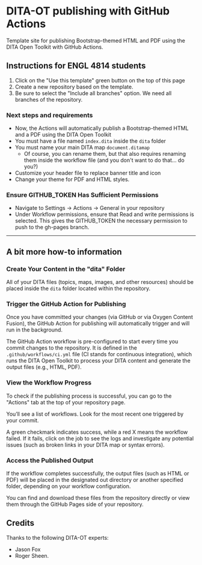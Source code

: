 # DITA-OT publishing with GitHub Actions

Template site for publishing Bootstrap-themed HTML and PDF using the DITA Open Toolkit with GitHub Actions.

## Instructions for ENGL 4814 students

1. Click on the "Use this template" green button on the top of this page
2. Create a new repository based on the template.
3. Be sure to select the "Include all branches" option. We need all branches of the repository.

### Next steps and requirements
- Now, the Actions will automatically publish a Bootstrap-themed HTML and a PDF using the DITA Open Toolkit
- You must have a file named `index.dita` inside the `dita` folder
- You must name your main DITA map `document.ditamap`
  - Of course, you can rename them, but that also requires renaming them inside the workflow file (and you don't want to do that... do you?)
- Customize your header file to replace banner title and icon
- Change your theme for PDF and HTML styles.

###  Ensure GITHUB_TOKEN Has Sufficient Permissions
- Navigate to Settings → Actions → General in your repository
- Under Workflow permissions, ensure that Read and write permissions is selected. This gives the GITHUB_TOKEN the necessary permission to push to the gh-pages branch.

---
## A bit more how-to information

### Create Your Content in the "dita" Folder

All of your DITA files (topics, maps, images, and other resources) should be placed inside the `dita` folder located within the repository.

### Trigger the GitHub Action for Publishing

Once you have committed your changes (via GitHub or via Oxygen Content Fusion), the GitHub Action for publishing will automatically trigger and will run in the background.

The GitHub Action workflow is pre-configured to start every time you commit changes to the repository.
It is defined in the `.github/workflows/ci.yml` file (CI stands for continuous integration), which runs the DITA Open Toolkit to process your DITA content and generate the output files (e.g., HTML, PDF).

### View the Workflow Progress

To check if the publishing process is successful, you can go to the "Actions" tab at the top of your repository page.

You’ll see a list of workflows. Look for the most recent one triggered by your commit.

A green checkmark indicates success, while a red X means the workflow failed. If it fails, click on the job to see the logs and investigate any potential issues (such as broken links in your DITA map or syntax errors).

### Access the Published Output

If the workflow completes successfully, the output files (such as HTML or PDF) will be placed in the designated out directory or another specified folder, depending on your workflow configuration.

You can find and download these files from the repository directly or view them through the GitHub Pages side of your repository.


## Credits

Thanks to the following DITA-OT experts:
- Jason Fox
- Roger Sheen.
